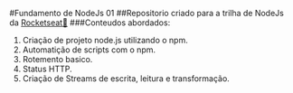 #Fundamento de NodeJs 01
##Repositorio criado para a trilha de NodeJs da [Rocketseat🚀](https://app.rocketseat.com.br/journey/node-js-2023)
###Conteudos abordados:
1. Criação de projeto node.js utilizando o npm.
2. Automatição de scripts com o npm.
3. Rotemento basico.
4. Status HTTP.
5. Criação de Streams de escrita, leitura e transformação.